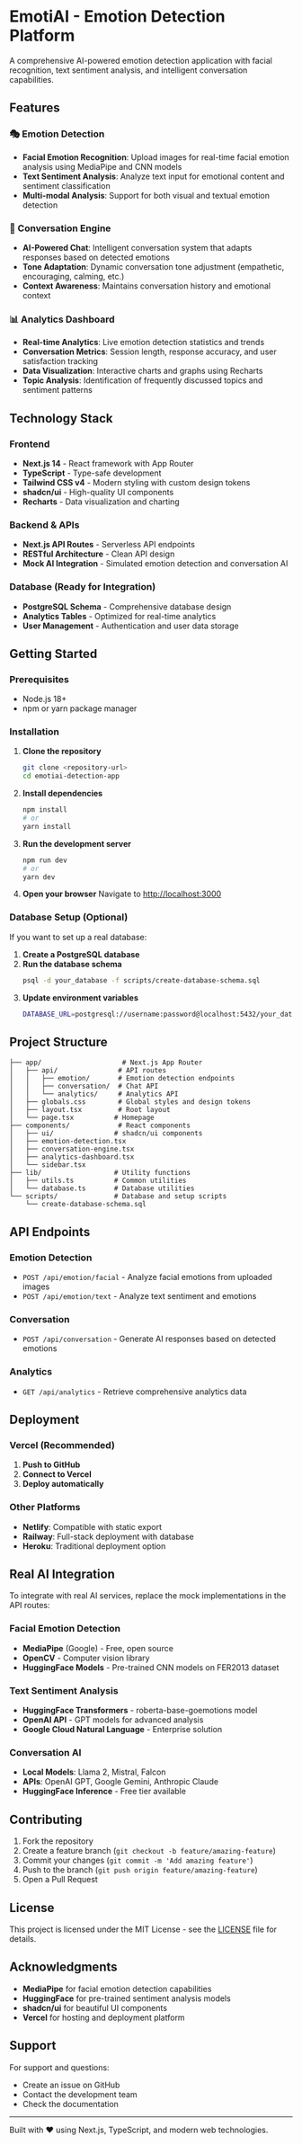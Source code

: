 # EmotiAI - Emotion Detection Platform

A comprehensive AI-powered emotion detection application with facial recognition, text sentiment analysis, and intelligent conversation capabilities.

## Features

### 🎭 Emotion Detection
- **Facial Emotion Recognition**: Upload images for real-time facial emotion analysis using MediaPipe and CNN models
- **Text Sentiment Analysis**: Analyze text input for emotional content and sentiment classification
- **Multi-modal Analysis**: Support for both visual and textual emotion detection

### 💬 Conversation Engine
- **AI-Powered Chat**: Intelligent conversation system that adapts responses based on detected emotions
- **Tone Adaptation**: Dynamic conversation tone adjustment (empathetic, encouraging, calming, etc.)
- **Context Awareness**: Maintains conversation history and emotional context

### 📊 Analytics Dashboard
- **Real-time Analytics**: Live emotion detection statistics and trends
- **Conversation Metrics**: Session length, response accuracy, and user satisfaction tracking
- **Data Visualization**: Interactive charts and graphs using Recharts
- **Topic Analysis**: Identification of frequently discussed topics and sentiment patterns

## Technology Stack

### Frontend
- **Next.js 14** - React framework with App Router
- **TypeScript** - Type-safe development
- **Tailwind CSS v4** - Modern styling with custom design tokens
- **shadcn/ui** - High-quality UI components
- **Recharts** - Data visualization and charting

### Backend & APIs
- **Next.js API Routes** - Serverless API endpoints
- **RESTful Architecture** - Clean API design
- **Mock AI Integration** - Simulated emotion detection and conversation AI

### Database (Ready for Integration)
- **PostgreSQL Schema** - Comprehensive database design
- **Analytics Tables** - Optimized for real-time analytics
- **User Management** - Authentication and user data storage

## Getting Started

### Prerequisites
- Node.js 18+ 
- npm or yarn package manager

### Installation

1. **Clone the repository**
   ```bash
   git clone <repository-url>
   cd emotiai-detection-app
   ```

2. **Install dependencies**
   ```bash
   npm install
   # or
   yarn install
   ```

3. **Run the development server**
   ```bash
   npm run dev
   # or
   yarn dev
   ```

4. **Open your browser**
   Navigate to [http://localhost:3000](http://localhost:3000)

### Database Setup (Optional)

If you want to set up a real database:

1. **Create a PostgreSQL database**
2. **Run the database schema**
   ```bash
   psql -d your_database -f scripts/create-database-schema.sql
   ```
3. **Update environment variables**
   ```bash
   DATABASE_URL=postgresql://username:password@localhost:5432/your_database
   ```

## Project Structure

```
├── app/                    # Next.js App Router
│   ├── api/               # API routes
│   │   ├── emotion/       # Emotion detection endpoints
│   │   ├── conversation/  # Chat API
│   │   └── analytics/     # Analytics API
│   ├── globals.css        # Global styles and design tokens
│   ├── layout.tsx         # Root layout
│   └── page.tsx          # Homepage
├── components/            # React components
│   ├── ui/               # shadcn/ui components
│   ├── emotion-detection.tsx
│   ├── conversation-engine.tsx
│   ├── analytics-dashboard.tsx
│   └── sidebar.tsx
├── lib/                  # Utility functions
│   ├── utils.ts          # Common utilities
│   └── database.ts       # Database utilities
└── scripts/              # Database and setup scripts
    └── create-database-schema.sql
```


## API Endpoints

### Emotion Detection
- `POST /api/emotion/facial` - Analyze facial emotions from uploaded images
- `POST /api/emotion/text` - Analyze text sentiment and emotions

### Conversation
- `POST /api/conversation` - Generate AI responses based on detected emotions

### Analytics
- `GET /api/analytics` - Retrieve comprehensive analytics data

## Deployment

### Vercel (Recommended)
1. **Push to GitHub**
2. **Connect to Vercel**
3. **Deploy automatically**

### Other Platforms
- **Netlify**: Compatible with static export
- **Railway**: Full-stack deployment with database
- **Heroku**: Traditional deployment option

## Real AI Integration

To integrate with real AI services, replace the mock implementations in the API routes:

### Facial Emotion Detection
- **MediaPipe** (Google) - Free, open source
- **OpenCV** - Computer vision library
- **HuggingFace Models** - Pre-trained CNN models on FER2013 dataset

### Text Sentiment Analysis
- **HuggingFace Transformers** - roberta-base-goemotions model
- **OpenAI API** - GPT models for advanced analysis
- **Google Cloud Natural Language** - Enterprise solution

### Conversation AI
- **Local Models**: Llama 2, Mistral, Falcon
- **APIs**: OpenAI GPT, Google Gemini, Anthropic Claude
- **HuggingFace Inference** - Free tier available

## Contributing

1. Fork the repository
2. Create a feature branch (`git checkout -b feature/amazing-feature`)
3. Commit your changes (`git commit -m 'Add amazing feature'`)
4. Push to the branch (`git push origin feature/amazing-feature`)
5. Open a Pull Request

## License

This project is licensed under the MIT License - see the [LICENSE](LICENSE) file for details.

## Acknowledgments

- **MediaPipe** for facial emotion detection capabilities
- **HuggingFace** for pre-trained sentiment analysis models
- **shadcn/ui** for beautiful UI components
- **Vercel** for hosting and deployment platform

## Support

For support and questions:
- Create an issue on GitHub
- Contact the development team
- Check the documentation

---

Built with ❤️ using Next.js, TypeScript, and modern web technologies.

